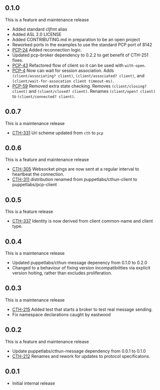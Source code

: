 ## 0.1.0

This is a feature and maintenance release

* Added standard cljfmt alias
* Added ASL 2.0 LICENSE
* Added CONTRIBUTING.md in preparation to be an open project
* Reworked ports in the examples to use the standard PCP port of 8142
* [PCP-24](https://tickets.puppetlabs.com/browse/PCP-24) Added reconnection
  logic.
* Updated pcp-broker dependency to 0.2.2 to get benefit of CTH-251 fixes.
* [PCP-43](https://tickets.puppetlabs.com/browse/PCP-43) Refactored flow of
  client so it can be used with `with-open`.
* [PCP-4](https://tickets.puppetlabs.com/browse/PCP-4) Now can wait for session
  association.  Adds `(client/associating? client)`, `(client/associated? client)`,
  and `(client/wait-for-assocation client timeout-ms)`.
* [PCP-59](https://tickets.puppetlabs.com/browse/PCP-59) Removed extra state
  checking.  Removes `(client/closing? client)` and `(client/closed? client)`.
  Renames `(client/open? client)` to `(client/connected? client)`.

## 0.0.7

This is a maintenance release

* [CTH-331](https://tickets.puppetlabs.com/browse/CTH-331) Uri scheme updated
  from `cth` to `pcp`

## 0.0.6

This is a feature and maintenance release

* [CTH-305](https://tickets.puppetlabs.com/browse/CTH-305) Websocket pings are
  now sent at a regular interval to heartbeat the connection.
* [CTH-311](https://tickets.puppetlabs.com/browse/CTH-311) distribution renamed
  from puppetlabs/cthun-client to puppetlabs/pcp-client

## 0.0.5

This is a feature release

* [CTH-337](https://tickets.puppetlabs.com/browse/CTH-337) Identity is now
  derived from client common-name and client type.

## 0.0.4

This is a maintenance release

* Updated puppetlabs/cthun-message depenency from 0.1.0 to 0.2.0
* Changed to a behaviour of fixing version incompatibilities via explicit
  version hoiting, rather than excludes proliferation.

## 0.0.3

This is a maintenance release

* [CTH-215](https://tickets.puppetlabs.com/browse/CTH-215) Added test that
  starts a broker to test real message sending.
* Fix namespace declarations caught by eastwood

## 0.0.2

This is a feature and maintenance release

* Update puppetlabs/cthun-message dependency from 0.0.1 to 0.1.0
* [CTH-212](https://tickets.puppetlabs.com/browse/CTH-212) Renames and rework for updates to protocol specificatons.

## 0.0.1

* Initial internal release

